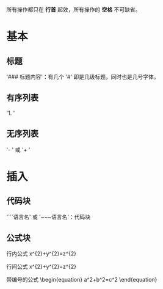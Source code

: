 所有操作都只在 **行首** 起效，所有操作的 **空格** 不可缺省。



# 基本



## 标题

'### 标题内容'：有几个 '#' 即是几级标题，同时也是几号字体。



## 有序列表

'1. '



## 无序列表

'- ' 或 '+ '



# 插入



## 代码块

'```语言名' 或 '~~~语言名'：代码块

## 公式块
行内公式
x^{2}+y^{2}=z^{2}

行间公式
x^{2}+y^{2}=z^{2}

带编号的公式
\begin{equation} a^2+b^2=c^2 \end{equation}